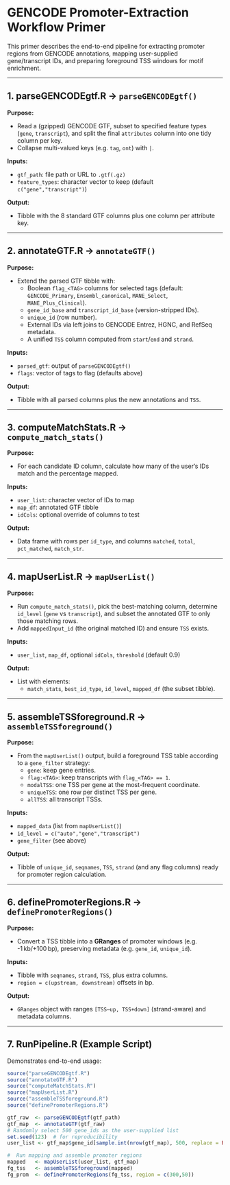 # GENCODE Promoter-Extraction Workflow Primer

This primer describes the end-to-end pipeline for extracting promoter regions from GENCODE annotations, mapping user-supplied gene/transcript IDs, and preparing foreground TSS windows for motif enrichment.

---

## 1. parseGENCODEgtf.R → `parseGENCODEgtf()`

**Purpose:**

- Read a (gzipped) GENCODE GTF, subset to specified feature types (`gene`, `transcript`), and split the final `attributes` column into one tidy column per key.
- Collapse multi-valued keys (e.g. `tag`, `ont`) with `|`.

**Inputs:**

- `gtf_path`: file path or URL to `.gtf(.gz)`
- `feature_types`: character vector to keep (default `c("gene","transcript")`)

**Output:**

- Tibble with the 8 standard GTF columns plus one column per attribute key.

---

## 2. annotateGTF.R → `annotateGTF()`

**Purpose:**

- Extend the parsed GTF tibble with:
  - Boolean `flag_<TAG>` columns for selected tags (default: `GENCODE_Primary`, `Ensembl_canonical`, `MANE_Select`, `MANE_Plus_Clinical`).
  - `gene_id_base` and `transcript_id_base` (version-stripped IDs).
  - `unique_id` (row number).
  - External IDs via left joins to GENCODE Entrez, HGNC, and RefSeq metadata.
  - A unified `TSS` column computed from `start`/`end` and `strand`.

**Inputs:**

- `parsed_gtf`: output of `parseGENCODEgtf()`
- `flags`: vector of tags to flag (defaults above)

**Output:**

- Tibble with all parsed columns plus the new annotations and `TSS`.

---

## 3. computeMatchStats.R → `compute_match_stats()`

**Purpose:**

- For each candidate ID column, calculate how many of the user’s IDs match and the percentage mapped.

**Inputs:**

- `user_list`: character vector of IDs to map
- `map_df`: annotated GTF tibble
- `idCols`: optional override of columns to test

**Output:**

- Data frame with rows per `id_type`, and columns `matched`, `total`, `pct_matched`, `match_str`.

---

## 4. mapUserList.R → `mapUserList()`

**Purpose:**

- Run `compute_match_stats()`, pick the best-matching column, determine `id_level` (`gene` vs `transcript`), and subset the annotated GTF to only those matching rows.
- Add `mappedInput_id` (the original matched ID) and ensure `TSS` exists.

**Inputs:**

- `user_list`, `map_df`, optional `idCols`, `threshold` (default 0.9)

**Output:**

- List with elements:
  - `match_stats`, `best_id_type`, `id_level`, `mapped_df` (the subset tibble).

---

## 5. assembleTSSforeground.R → `assembleTSSforeground()`

**Purpose:**

- From the `mapUserList()` output, build a foreground TSS table according to a `gene_filter` strategy:
  - `gene`: keep gene entries.
  - `flag:<TAG>`: keep transcripts with `flag_<TAG> == 1`.
  - `modalTSS`: one TSS per gene at the most-frequent coordinate.
  - `uniqueTSS`: one row per distinct TSS per gene.
  - `allTSS`: all transcript TSSs.

**Inputs:**

- `mapped_data` (list from `mapUserList()`)
- `id_level = c("auto","gene","transcript")`
- `gene_filter` (see above)

**Output:**

- Tibble of `unique_id`, `seqnames`, `TSS`, `strand` (and any flag columns) ready for promoter region calculation.

---

## 6. definePromoterRegions.R → `definePromoterRegions()`

**Purpose:**

- Convert a TSS tibble into a **GRanges** of promoter windows (e.g. -1 kb/+100 bp), preserving metadata (e.g. `gene_id`, `unique_id`).

**Inputs:**

- Tibble with `seqnames`, `strand`, `TSS`, plus extra columns.
- `region = c(upstream, downstream)` offsets in bp.

**Output:**

- `GRanges` object with ranges `[TSS–up, TSS+down]` (strand-aware) and metadata columns.

---

## 7. RunPipeline.R (Example Script)

Demonstrates end-to-end usage:

```r
source("parseGENCODEgtf.R")
source("annotateGTF.R")
source("computeMatchStats.R")
source("mapUserList.R")
source("assembleTSSforeground.R")
source("definePromoterRegions.R")

gtf_raw  <- parseGENCODEgtf(gtf_path)
gtf_map  <- annotateGTF(gtf_raw)
# Randomly select 500 gene_ids as the user-supplied list
set.seed(123)  # for reproducibility
user_list <- gtf_map$gene_id[sample.int(nrow(gtf_map), 500, replace = FALSE)]

#  Run mapping and assemble promoter regions
mapped   <- mapUserList(user_list, gtf_map)
fg_tss   <- assembleTSSforeground(mapped)
fg_prom  <- definePromoterRegions(fg_tss, region = c(300,50))

```
